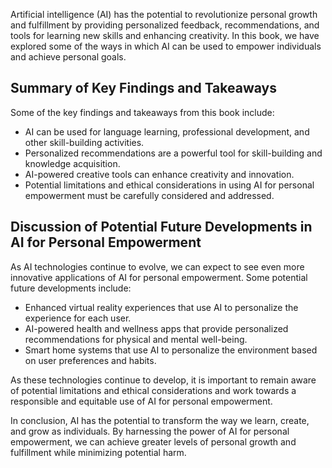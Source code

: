 

Artificial intelligence (AI) has the potential to revolutionize personal growth and fulfillment by providing personalized feedback, recommendations, and tools for learning new skills and enhancing creativity. In this book, we have explored some of the ways in which AI can be used to empower individuals and achieve personal goals.

Summary of Key Findings and Takeaways
-------------------------------------

Some of the key findings and takeaways from this book include:

* AI can be used for language learning, professional development, and other skill-building activities.
* Personalized recommendations are a powerful tool for skill-building and knowledge acquisition.
* AI-powered creative tools can enhance creativity and innovation.
* Potential limitations and ethical considerations in using AI for personal empowerment must be carefully considered and addressed.

Discussion of Potential Future Developments in AI for Personal Empowerment
--------------------------------------------------------------------------

As AI technologies continue to evolve, we can expect to see even more innovative applications of AI for personal empowerment. Some potential future developments include:

* Enhanced virtual reality experiences that use AI to personalize the experience for each user.
* AI-powered health and wellness apps that provide personalized recommendations for physical and mental well-being.
* Smart home systems that use AI to personalize the environment based on user preferences and habits.

As these technologies continue to develop, it is important to remain aware of potential limitations and ethical considerations and work towards a responsible and equitable use of AI for personal empowerment.

In conclusion, AI has the potential to transform the way we learn, create, and grow as individuals. By harnessing the power of AI for personal empowerment, we can achieve greater levels of personal growth and fulfillment while minimizing potential harm.
